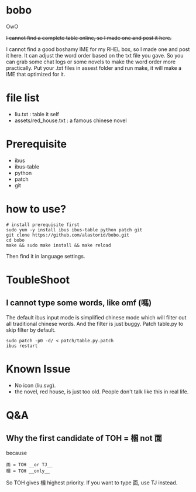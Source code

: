 # bobo
OwO

~~I cannot find a complete table online, so I made one and post it here.~~

I cannot find a good boshamy IME for my RHEL box, so I made one and post it here.
It can adjust the  word order based on the txt file you gave.
So you can grab some chat logs or some novels to make the word order more practically.
Put your .txt files in assest folder and run make, it will make a IME that optimized for it.
 
# file list

- liu.txt : table it self
- assets/red_house.txt : a famous chinese novel

# Prerequisite

- ibus
- ibus-table
- python
- patch
- git

# how to use?

````
# install prerequisite first
sudo yum -y install ibus ibus-table python patch git
git clone https://github.com/alastorid/bobo.git
cd bobo
make && sudo make install && make reload
````

Then find it in language settings.

# ToubleShoot

## I cannot type some words, like omf (嗎)

The default ibus input mode is simplified chinese mode which will filter out all traditional chinese words. And the filter is just buggy. Patch table.py to skip filter by default. 

````
sudo patch -p0 -d/ < patch/table.py.patch
ibus restart
````

# Known Issue

 - No icon (liu.svg).
 - the novel, red house, is just too old. People don't talk like this in real life.

# Q&A

## Why the first candidate of TOH = 棞 not 面 

because 

    面 = TOH __or TJ__
    棞 = TOH __only__

So TOH gives 棞 highest priority. If you want to type 面, use TJ instead.
